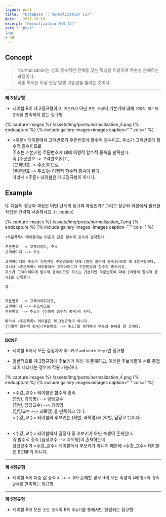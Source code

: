```yaml
---
layout: post
title:  "DataBase :: Normalization (2)"
date:   2017-10-10
excerpt: "Normalization 개념 (2)"
cate : "post"
tag:
- DB
---
```


## Concept

> Normalization는 상호 종속적인 관계를 갖는 특성을 이용하여 무손실 분해하는 과정이다. <br/> 최종 목적은 이상 현상 발생 가능성을 줄이는 것이다.


---

**제 3정규형**

* 테이블 R이 제 2정규형이고, `기본키`가 아닌 `모든 속성`이 기본키에 대해 `이행적 함수적 종속`을 만족하지 않는 정규형


{% capture images %}
    /assets/img/posts/normalization_3.png
{% endcapture %}
{% include gallery images=images caption=" " cols=1 %}


* <주문> 테이블에서 고객번호가 주문번호에 함수적 종속이고, 주소가 고객번호에 함수적 종속이므로 <br/> 주소는 기본키인 주문번호에 대해 이행적 함수적 종속을 만족한다. <br/> 즉 [주문번호 -> 고객번호]이고, <br/> [고객번호 -> 주소]이므로 <br/> [주문번호 -> 주소]는 이행적 함수적 종속이 된다.<br/> 따라서 <주문> 테이블은 제 3정규형이 아니다.


## Example

 Q. 다음의 정규화 과정은 어떤 단계의 정규화 과정인가? 그리고 정규화 과정에서 필요한 작업을 간략히 서술하시오.
{: .notice}


{% capture images %}
    /assets/img/posts/normalization_7.png
{% endcapture %}
{% include gallery images=images caption=" " cols=1 %}

```    
<주문목록> 테이블에는 다음과 같은 함수적 종속이 존재한다.

주문번호 --> 고객아이디, 주소
고객아이디 --> 주소

고객아이디와 주소가 기본키인 주문번호에 대해 [완전 함수적 종속]이므로 제 2정규형이다.
그러나 <주문목록> 테이블에서 고객아이디가 주문번호에 함수적 종속이고, 
주소가 고객아이디에 함수적 종속이므로 주소는 기본키인 주문번호에 대해 {이행적 함수적 종속}을 만족한다.

즉 


주문번호 --> 고객아이디이고,
고객아이디 --> 주소이므로
주문번호 --> 주소는 {이행적 함수적 종속}이 된다.

따라서 <주문목록> 테이블은 제 3정규형이 아니다.
{이행적 함수적 종속}(주문번호 --> 주소)를 제거하여 무손실 분해를 한 것이다.

```    


---

**BCNF**

* 테이블 R에서 모든 결정자가 `후보키(Candidate Key)`인 정규형

* 일반적으로 제 3정규형에 후보키가 여러 개 존재하고, 이러한 후보키들이 서로 중첩되어 나타나는 경우에 적용 가능하다.


{% capture images %}
    /assets/img/posts/normalization_4.png
{% endcapture %}
{% include gallery images=images caption=" " cols=1 %}


* <수강_교수> 테이블은 함수적 종속 <br/> (학번, 과목명) --> 담당교수 <br/> (학번, 담당교수) --> 과목명 <br/> (담당교수 --> 과목명) 을 만족하고 있다. <br/> <수강_교수> 테이블의 후보키는 (학번, 과목명)과 (학번, 담당교수)이다. <br/><br/>

* <수강_교수> 테이블에서 결정자 중 후보키가 아닌 속성이 존재한다. <br/> 즉 함수적 종속 [담당교수 --> 과목명]이 존재하는데, <br/> 담당교수가 <수강_교수> 테이블에서 후보키가 아니기 때문에 <수강_교수> 테이블은 BCNF가 아니다.


---

**제 4정규형**

* 테이블 R에 다중 값 종속 `A ->-> B`가 존재할 경우 R의 모든 속성이 `A`에 `함수적 종속 관계`를 만족하는 정규형

---

**제 5정규형**

* 테이블 R에 모든 `조인 종속`이 R의 `후보키`를 통해서만 성립되는 정규형
